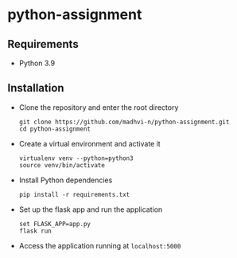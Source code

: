 # python-assignment

## Requirements
- Python 3.9


## Installation
- Clone the repository and enter the root directory
  ```
  git clone https://github.com/madhvi-n/python-assignment.git
  cd python-assignment
  ```
- Create a virtual environment and activate it
  ```
  virtualenv venv --python=python3
  source venv/bin/activate
  ```
- Install Python dependencies
  ```
  pip install -r requirements.txt
  ```

- Set up the flask app and run the application
  ```
  set FLASK_APP=app.py
  flask run
  ```

- Access the application running at `localhost:5000`
